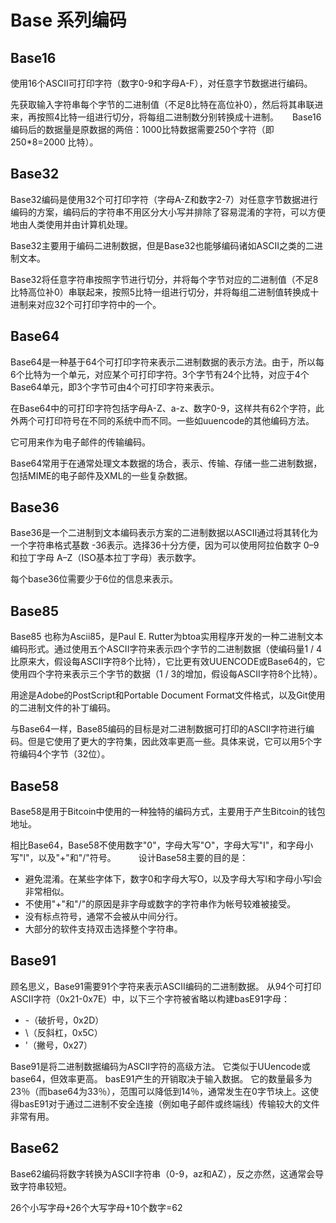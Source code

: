 Base 系列编码
================

## Base16

使用16个ASCII可打印字符（数字0-9和字母A-F），对任意字节数据进行编码。

先获取输入字符串每个字节的二进制值（不足8比特在高位补0），然后将其串联进来，再按照4比特一组进行切分，将每组二进制数分别转换成十进制。
    　 
Base16编码后的数据量是原数据的两倍：1000比特数据需要250个字符（即 250*8=2000 比特）。


## Base32
 
Base32编码是使用32个可打印字符（字母A-Z和数字2-7）对任意字节数据进行编码的方案，编码后的字符串不用区分大小写并排除了容易混淆的字符，可以方便地由人类使用并由计算机处理。

Base32主要用于编码二进制数据，但是Base32也能够编码诸如ASCII之类的二进制文本。
       
       
Base32将任意字符串按照字节进行切分，并将每个字节对应的二进制值（不足8比特高位补0）串联起来，按照5比特一组进行切分，并将每组二进制值转换成十进制来对应32个可打印字符中的一个。


## Base64

Base64是一种基于64个可打印字符来表示二进制数据的表示方法。由于，所以每6个比特为一个单元，对应某个可打印字符。3个字节有24个比特，对应于4个Base64单元，即3个字节可由4个可打印字符来表示。
       
在Base64中的可打印字符包括字母A-Z、a-z、数字0-9，这样共有62个字符，此外两个可打印符号在不同的系统中而不同。一些如uuencode的其他编码方法。
       
它可用来作为电子邮件的传输编码。
        
Base64常用于在通常处理文本数据的场合，表示、传输、存储一些二进制数据，包括MIME的电子邮件及XML的一些复杂数据。

## Base36
 
 
Base36是一个二进制到文本编码表示方案的二进制数据以ASCII通过将其转化为一个字符串格式基数 -36表示。选择36十分方便，因为可以使用阿拉伯数字 0–9和拉丁字母 A–Z（ISO基本拉丁字母）表示数字。

每个base36位需要少于6位的信息来表示。

## Base85
Base85 也称为Ascii85，是Paul E. Rutter为btoa实用程序开发的一种二进制文本编码形式。通过使用五个ASCII字符来表示四个字节的二进制数据（使编码量1 / 4比原来大，假设每ASCII字符8个比特），它比更有效UUENCODE或Base64的，它使用四个字符来表示三个字节的数据（1 / 3的增加，假设每ASCII字符8个比特）。

用途是Adobe的PostScript和Portable Document Format文件格式，以及Git使用的二进制文件的补丁编码。
            
与Base64一样，Base85编码的目标是对二进制数据可打印的ASCII字符进行编码。但是它使用了更大的字符集，因此效率更高一些。具体来说，它可以用5个字符编码4个字节（32位）。



## Base58
 
Base58是用于Bitcoin中使用的一种独特的编码方式，主要用于产生Bitcoin的钱包地址。
            
相比Base64，Base58不使用数字"0"，字母大写"O"，字母大写"I"，和字母小写"l"，以及"+"和"/"符号。
　　
设计Base58主要的目的是：
 * 避免混淆。在某些字体下，数字0和字母大写O，以及字母大写I和字母小写l会非常相似。
 * 不使用"+"和"/"的原因是非字母或数字的字符串作为帐号较难被接受。
 * 没有标点符号，通常不会被从中间分行。
 * 大部分的软件支持双击选择整个字符串。


## Base91
 
顾名思义，Base91需要91个字符来表示ASCII编码的二进制数据。 从94个可打印ASCII字符（0x21-0x7E）中，以下三个字符被省略以构建basE91字母： 
 * -（破折号，0x2D）
 * \（反斜杠，0x5C）
 * '（撇号，0x27）

Base91是将二进制数据编码为ASCII字符的高级方法。 它类似于UUencode或base64，但效率更高。 basE91产生的开销取决于输入数据。 它的数量最多为23％（而base64为33％），范围可以降低到14％，通常发生在0字节块上。这使得basE91对于通过二进制不安全连接（例如电子邮件或终端线）传输较大的文件非常有用。


## Base62

Base62编码将数字转换为ASCII字符串（0-9，az和AZ），反之亦然，这通常会导致字符串较短。

26个小写字母+26个大写字母+10个数字=62
